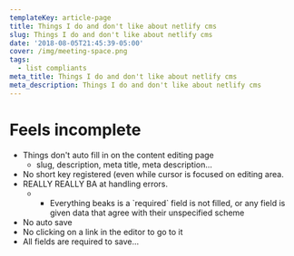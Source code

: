```yaml
---
templateKey: article-page
title: Things I do and don't like about netlify cms
slug: Things I do and don't like about netlify cms
date: '2018-08-05T21:45:39-05:00'
cover: /img/meeting-space.png
tags:
  - list compliants
meta_title: Things I do and don't like about netlify cms
meta_description: Things I do and don't like about netlify cms
---
```

# Feels incomplete

* Things don't auto fill in on the content editing page
  * slug, description, meta title, meta description... 
* No short key registered (even while cursor is focused on editing area.
* REALLY REALLY BA at handling errors. 
  * * Everything beaks is a \`required\` field is not filled, or any field is given data that agree with their unspecified scheme
* No auto save
* No clicking on a link in the editor to go to it
* All fields are required to save...
